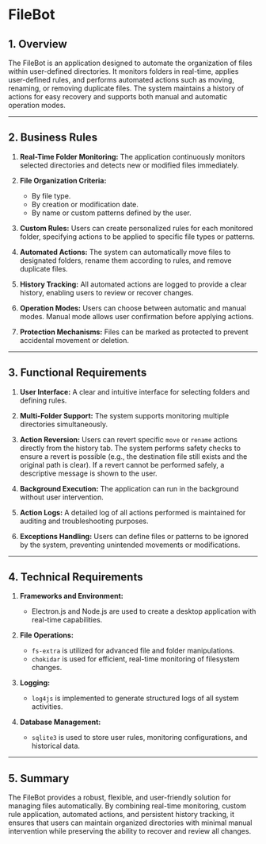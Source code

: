 # FileBot

## 1. Overview

The FileBot is an application designed to automate the organization of files within user-defined directories. It monitors folders in real-time, applies user-defined rules, and performs automated actions such as moving, renaming, or removing duplicate files. The system maintains a history of actions for easy recovery and supports both manual and automatic operation modes.

---

## 2. Business Rules

1. **Real-Time Folder Monitoring:**
   The application continuously monitors selected directories and detects new or modified files immediately.

2. **File Organization Criteria:**

   - By file type.
   - By creation or modification date.
   - By name or custom patterns defined by the user.

3. **Custom Rules:**
   Users can create personalized rules for each monitored folder, specifying actions to be applied to specific file types or patterns.

4. **Automated Actions:**
   The system can automatically move files to designated folders, rename them according to rules, and remove duplicate files.

5. **History Tracking:**
   All automated actions are logged to provide a clear history, enabling users to review or recover changes.

6. **Operation Modes:**
   Users can choose between automatic and manual modes. Manual mode allows user confirmation before applying actions.

7. **Protection Mechanisms:**
   Files can be marked as protected to prevent accidental movement or deletion.

---

## 3. Functional Requirements

1. **User Interface:**
   A clear and intuitive interface for selecting folders and defining rules.

2. **Multi-Folder Support:**
   The system supports monitoring multiple directories simultaneously.

3. **Action Reversion:**
   Users can revert specific `move` or `rename` actions directly from the history tab. The system performs safety checks to ensure a revert is possible (e.g., the destination file still exists and the original path is clear). If a revert cannot be performed safely, a descriptive message is shown to the user.

4. **Background Execution:**
   The application can run in the background without user intervention.

5. **Action Logs:**
   A detailed log of all actions performed is maintained for auditing and troubleshooting purposes.

6. **Exceptions Handling:**
   Users can define files or patterns to be ignored by the system, preventing unintended movements or modifications.

---

## 4. Technical Requirements

1. **Frameworks and Environment:**

   - Electron.js and Node.js are used to create a desktop application with real-time capabilities.

2. **File Operations:**

   - `fs-extra` is utilized for advanced file and folder manipulations.
   - `chokidar` is used for efficient, real-time monitoring of filesystem changes.

3. **Logging:**

   - `log4js` is implemented to generate structured logs of all system activities.

4. **Database Management:**

   - `sqlite3` is used to store user rules, monitoring configurations, and historical data.

---

## 5. Summary

The FileBot provides a robust, flexible, and user-friendly solution for managing files automatically. By combining real-time monitoring, custom rule application, automated actions, and persistent history tracking, it ensures that users can maintain organized directories with minimal manual intervention while preserving the ability to recover and review all changes.
